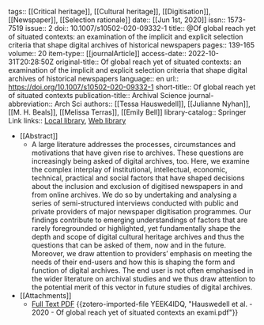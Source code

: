tags:: [[Critical heritage]], [[Cultural heritage]], [[Digitisation]], [[Newspaper]], [[Selection rationale]]
date:: [[Jun 1st, 2020]]
issn:: 1573-7519
issue:: 2
doi:: 10.1007/s10502-020-09332-1
title:: @Of global reach yet of situated contexts: an examination of the implicit and explicit selection criteria that shape digital archives of historical newspapers
pages:: 139-165
volume:: 20
item-type:: [[journalArticle]]
access-date:: 2022-10-31T20:28:50Z
original-title:: Of global reach yet of situated contexts: an examination of the implicit and explicit selection criteria that shape digital archives of historical newspapers
language:: en
url:: https://doi.org/10.1007/s10502-020-09332-1
short-title:: Of global reach yet of situated contexts
publication-title:: Archival Science
journal-abbreviation:: Arch Sci
authors:: [[Tessa Hauswedell]], [[Julianne Nyhan]], [[M. H. Beals]], [[Melissa Terras]], [[Emily Bell]]
library-catalog:: Springer Link
links:: [Local library](zotero://select/groups/2386895/items/C7SER375), [Web library](https://www.zotero.org/groups/2386895/items/C7SER375)

- [[Abstract]]
	- A large literature addresses the processes, circumstances and motivations that have given rise to archives. These questions are increasingly being asked of digital archives, too. Here, we examine the complex interplay of institutional, intellectual, economic, technical, practical and social factors that have shaped decisions about the inclusion and exclusion of digitised newspapers in and from online archives. We do so by undertaking and analysing a series of semi-structured interviews conducted with public and private providers of major newspaper digitisation programmes. Our findings contribute to emerging understandings of factors that are rarely foregrounded or highlighted, yet fundamentally shape the depth and scope of digital cultural heritage archives and thus the questions that can be asked of them, now and in the future. Moreover, we draw attention to providers’ emphasis on meeting the needs of their end-users and how this is shaping the form and function of digital archives. The end user is not often emphasised in the wider literature on archival studies and we thus draw attention to the potential merit of this vector in future studies of digital archives.
- [[Attachments]]
	- [Full Text PDF](https://link.springer.com/content/pdf/10.1007%2Fs10502-020-09332-1.pdf) {{zotero-imported-file YEEK4IDQ, "Hauswedell et al. - 2020 - Of global reach yet of situated contexts an exami.pdf"}}